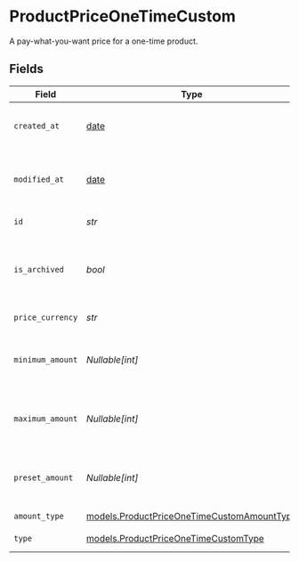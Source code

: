 # ProductPriceOneTimeCustom

A pay-what-you-want price for a one-time product.


## Fields

| Field                                                                                          | Type                                                                                           | Required                                                                                       | Description                                                                                    |
| ---------------------------------------------------------------------------------------------- | ---------------------------------------------------------------------------------------------- | ---------------------------------------------------------------------------------------------- | ---------------------------------------------------------------------------------------------- |
| `created_at`                                                                                   | [date](https://docs.python.org/3/library/datetime.html#date-objects)                           | :heavy_check_mark:                                                                             | Creation timestamp of the object.                                                              |
| `modified_at`                                                                                  | [date](https://docs.python.org/3/library/datetime.html#date-objects)                           | :heavy_check_mark:                                                                             | Last modification timestamp of the object.                                                     |
| `id`                                                                                           | *str*                                                                                          | :heavy_check_mark:                                                                             | The ID of the price.                                                                           |
| `is_archived`                                                                                  | *bool*                                                                                         | :heavy_check_mark:                                                                             | Whether the price is archived and no longer available.                                         |
| `price_currency`                                                                               | *str*                                                                                          | :heavy_check_mark:                                                                             | The currency.                                                                                  |
| `minimum_amount`                                                                               | *Nullable[int]*                                                                                | :heavy_check_mark:                                                                             | The minimum amount the customer can pay.                                                       |
| `maximum_amount`                                                                               | *Nullable[int]*                                                                                | :heavy_check_mark:                                                                             | The maximum amount the customer can pay.                                                       |
| `preset_amount`                                                                                | *Nullable[int]*                                                                                | :heavy_check_mark:                                                                             | The initial amount shown to the customer.                                                      |
| `amount_type`                                                                                  | [models.ProductPriceOneTimeCustomAmountType](../models/productpriceonetimecustomamounttype.md) | :heavy_check_mark:                                                                             | N/A                                                                                            |
| `type`                                                                                         | [models.ProductPriceOneTimeCustomType](../models/productpriceonetimecustomtype.md)             | :heavy_check_mark:                                                                             | The type of the price.                                                                         |